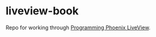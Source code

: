 # liveview-book
Repo for working through [Programming Phoenix LiveView](https://pragprog.com/titles/liveview/programming-phoenix-liveview/).